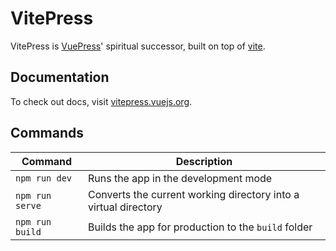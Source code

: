 # VitePress

VitePress is [VuePress](https://vuepress.vuejs.org/)' spiritual successor, built on top of [vite](https://github.com/vitejs/vite).

## Documentation

To check out docs, visit [vitepress.vuejs.org](https://vitepress.vuejs.org/).

## Commands

| Command         | Description                                                     |
| --------------- | --------------------------------------------------------------- |
| `npm run dev`   | Runs the app in the development mode                            |
| `npm run serve` | Converts the current working directory into a virtual directory |
| `npm run build` | Builds the app for production to the `build` folder             |
